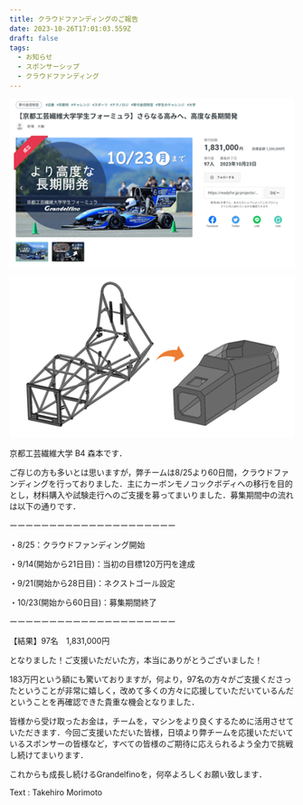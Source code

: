 ```yaml
---
title: クラウドファンディングのご報告
date: 2023-10-26T17:01:03.559Z
draft: false
tags:
  - お知らせ
  - スポンサーシップ
  - クラウドファンディング
---
```

![](画像1.png)

![](画像2.png)

京都工芸繊維大学 B4 森本です．

ご存じの方も多いとは思いますが，弊チームは8/25より60日間，クラウドファンディングを行っておりました．主にカーボンモノコックボディへの移行を目的とし，材料購入や試験走行へのご支援を募ってまいりました．募集期間中の流れは以下の通りです．

ーーーーーーーーーーーーーーーーーーーーー

・8/25：クラウドファンディング開始 

・9/14(開始から21日目)：当初の目標120万円を達成

・9/21(開始から28日目)：ネクストゴール設定

・10/23(開始から60日目)：募集期間終了

ーーーーーーーーーーーーーーーーーーーーー

【結果】97名　1,831,000円

となりました！ご支援いただいた方，本当にありがとうございました！

183万円という額にも驚いておりますが，何より，97名の方々がご支援くださったということが非常に嬉しく，改めて多くの方々に応援していただいているんだということを再確認できた貴重な機会となりました．

皆様から受け取ったお金は，チームを，マシンをより良くするために活用させていただきます．今回ご支援いただいた皆様，日頃より弊チームを応援いただいているスポンサーの皆様など，すべての皆様のご期待に応えられるよう全力で挑戦し続けてまいります．

これからも成長し続けるGrandelfinoを，何卒よろしくお願い致します．



T﻿ext : Takehiro Morimoto